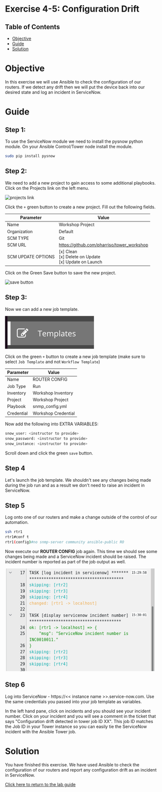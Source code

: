 # Exercise 4-5: Configuration Drift

## Table of Contents

- [Objective](#objective)
- [Guide](#guide)
- [Solution](#solution)

# Objective

In this exercise we will use Ansible to check the configuration of our routers. If we detect any drift then we will put the device back into our desired state and log an incident in ServiceNow.

# Guide

## Step 1:

To use the ServiceNow module we need to install the pysnow python module. On your Ansible Control/Tower node install the module.

```bash
sudo pip install pysnow 
```

## Step 2: 

We need to add a new project to gain access to some additional playbooks. Click on the Projects link on the left menu.

![projects link](images/projects.png)

Click the `+` green button to create a new project.  Fill out the following fields.

| Parameter | Value |
|---|---|
| Name  | Workshop Project  |
| Organization |  Default |
| SCM TYPE |  Git |
| SCM URL |  https://github.com/pharriso/tower_workshop |
|SCM UPDATE OPTIONS| [x] Clean <br />  [x] Delete on Update<br />  [x] Update on Launch

Click on the Green Save button to save the new project.

![save button](images/save.png)

## Step 3:

Now we can add a new job template.

![templates link](images/templates.png)

Click on the green `+` button to create a new job template (make sure to select `Job Template` and not `Workflow Template`)

| Parameter | Value |
|---|---|
| Name  | ROUTER CONFIG  |
|  Job Type |  Run |
|  Inventory |  Workshop Inventory |
|  Project |  Workshop Project |
|  Playbook |  snmp_config.yml |
|  Credential |  Workshop Credential |

Now add the following into EXTRA VARIABLES:
```bash
snow_user: <instructor to provide>
snow_password: <instructor to provide> 
snow_instance: <instructor to provide>
```

Scroll down and click the green `save` button.

## Step 4

Let's launch the job template. We shouldn't see any changes being made during the job run and as a result we don't need to raise an incident in ServiceNow.

## Step 5

Log onto one of our routers and make a change outside of the control of our automation. 

```bash
ssh rtr1
rtr1#conf t
rtr1(config)#no snmp-server community ansible-public RO
```

Now execute our **ROUTER CONFIG** job again. This time we should see some changes being made and a ServiceNow incident should be raised. The incident number is reported as part of the job output as well.

![job_link](images/snow_output.png)

## Step 6

Log into ServiceNow - https://<< instance name >>.service-now.com. Use the same credentials you passed into your job template as variables.

In the left hand pane, click on incidents and you should see your incident number. Click on your incident and you will see a comment in the ticket that says "Configuration drift detected in tower job ID XX". This job ID matches the Job ID in your Tower instance so you can easily tie the ServiceNow incident with the Ansible Tower job.

# Solution
You have finished this exercise. We have used Ansible to check the configuration of our routers and report any configuration drift as an incident in ServiceNow.

[Click here to return to the lab guide](../README.md)
